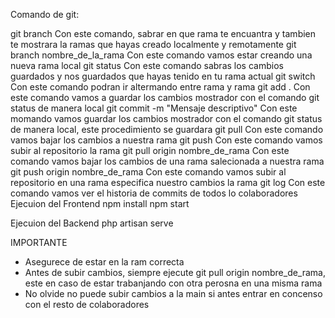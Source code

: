Comando de git:

git branch
Con este comando, sabrar en que rama te encuantra y tambien te mostrara la ramas que hayas creado localmente y remotamente 
git branch nombre_de_la_rama
Con este comando vamos estar creando una nueva rama local
git status
Con este comando sabras los cambios guardados y nos guardados que hayas tenido en tu rama actual
git switch
Con este comando podran ir altermando entre rama y rama 
git add .
Con este comando vamos a guardar los cambios mostrador con el comando git status de manera local
git commit -m "Mensaje descriptivo"
Con este momando vamos guardar los cambios mostrador con el comando git status de manera local, este procedimiento se guardara 
git pull
Con este comando vamos bajar los cambios a nuestra rama
git push
Con este comando vamos subir al repositorio la rama
git pull origin nombre_de_rama
Con este comando vamos bajar los cambios de una rama salecionada a nuestra rama
git push origin nombre_de_rama
Con este comando vamos subir al repositorio en una rama especifica nuestro cambios la rama
git log
Con este comando vamos ver el historia de commits de todos lo colaboradores
Ejecuion del Frontend
npm install
npm start

Ejecuion del Backend
php artisan serve

IMPORTANTE 
- Asegurece de estar en la ram correcta 
- Antes de subir cambios, siempre ejecute git pull origin nombre_de_rama, este en caso de estar trabanjando con otra perosna en una misma rama
- No olvide no puede subir cambios a la main si antes entrar en concenso con el resto de colaboradores 


 
